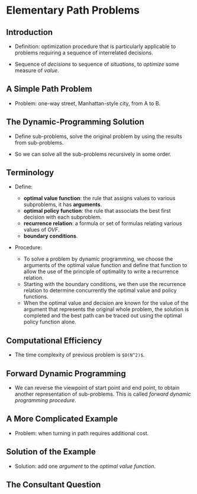 Elementary Path Problems
========================

Introduction
------------

* Definition: optimization procedure that is particularly applicable to problems requiring a sequence of interrelated decisions.

* Sequence of *decisions* to sequence of *situations*, to _optimize_ some measure of *value*.

A Simple Path Problem
---------------------

* Problem: one-way street, Manhattan-style city, from A to B.

The Dynamic-Programming Solution
--------------------------------

* Define sub-problems, solve the original problem by using the results from sub-problems.

* So we can solve all the sub-problems recursively in some order.

Terminology
-----------

* Define:
  * **optimal value function**: the rule that assigns values to various subproblems, it has **arguments**.
  * **optimal policy function**: the rule that associats the best first decision with each subproblem.
  * **recurrence relation**: a formula or set of formulas relating various values of _*OVF*_.
  * **boundary conditions**.

* Procedure:
  * To solve a problem by dynamic programming, we choose the arguments of the optimal value function and define that function to allow the use of the principle of optimality to write a recurrence relation.
  * Starting with the boundary conditions, we then use the recurrence relation to determine concurrently the optimal value and policy functions.
  * When the optimal value and decision are known for the value of the argument that represents the original whole problem, the solution is completed and the best path can be traced out using the optimal policy function alone.

Computational Efficiency
------------------------

* The time complexity of previous problem is `$O(N^2)$`.

Forward Dynamic Programming
---------------------------

* We can reverse the viewpoint of start point and end point, to obtain another representation of sub-problems. This is called _*forward* dynamic programming procedure_.

A More Complicated Example
--------------------------

* Problem: when turning in path requires additional cost.

Solution of the Example
-----------------------

* Solution: add one _argument_ to the _optimal value function_.

The Consultant Question
-----------------------
